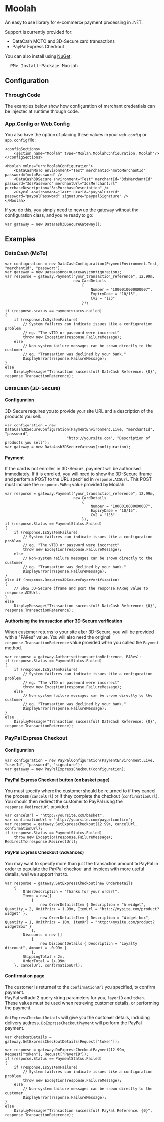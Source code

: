# Moolah

An easy to use library for e-commerce payment processing in .NET.

Support is currently provided for:
* DataCash MOTO and 3D-Secure card transactions
* PayPal Express Checkout

You can also install using [NuGet](http://nuget.org/Packages/Search?packageType=Packages&searchCategory=All+Categories&searchTerm=machine.specifications):
<pre>
  PM> Install-Package Moolah
</pre>

## Configuration
### Through Code
The examples below show how configuration of merchant credentials can be injected at runtime through code.

### App.Config or Web.Config
You also have the option of placing these values in your `web.config` or `app.config` file:

	<configSections>
		<section name="Moolah" type="Moolah.MoolahConfiguration, Moolah"/>
	</configSections>
	
	<Moolah xmlns="urn:MoolahConfiguration">
		<DataCashMoTo environment="Test" merchantId="motoMerchantId" password="motoPassword" />
		<DataCash3DSecure environment="Test" merchantId="3dsMerchantId" password="3dsPassword" merchantUrl="3dsMerchantUrl" purchaseDescription="3dsPurchaseDescription" />
		<PayPal environment="Test" userId="paypalUserId" password="paypalPassword" signature="paypalSignature" />
	</Moolah>

If you do this, you simply need to new up the gateway without the configuration class, and you're ready to go:

	var gateway = new DataCash3DSecureGateway();


## Examples
### DataCash (MoTo)

	var configuration = new DataCashConfiguration(PaymentEnvironment.Test, "merchantId", "password");
	var gateway = new DataCashMoToGateway(configuration);
	var response = gateway.Payment("your_transaction_reference", 12.99m,
								   new CardDetails
									   {
										   Number = "1000010000000007",
										   ExpiryDate = "10/15",
										   Cv2 = "123"
									   });

	if (response.Status == PaymentStatus.Failed)
	{
		if (response.IsSystemFailure)
			// System failures can indicate issues like a configuration problem
			// eg. "The vTID or password were incorrect"
			throw new Exception(response.FailureMessage);
		else
			// Non-system failure messages can be shown directly to the customer
			// eg. "Transaction was declined by your bank."
			DisplayError(response.FailureMessage);
	}
	else
		DisplayMessage("Transaction successful! DataCash Reference: {0}", response.TransactionReference);


### DataCash (3D-Secure)

#### Configuration

3D-Secure requires you to provide your site URL and a description of the products you sell.

	var configuration = new DataCash3DSecureConfiguration(PaymentEnvironment.Live, "merchantId", "password",
								"http://yoursite.com", "Description of products you sell");
	var gateway = new DataCash3DSecureGateway(configuration);
	
#### Payment

If the card is not enrolled in 3D-Secure, payment will be authorised immediately.
If it is enrolled, you will need to show the 3D-Secure iframe and perform a POST to the URL
specified in `response.ACSUrl`.  This POST must include the `response.PAReq` value provided by Moolah.

	var response = gateway.Payment("your_transaction_reference", 12.99m,
								   new CardDetails
									   {
										   Number = "1000010000000007",
										   ExpiryDate = "10/15",
										   Cv2 = "123"
									   });
	if (response.Status == PaymentStatus.Failed)
	{
		if (response.IsSystemFailure)
			// System failures can indicate issues like a configuration problem
			// eg. "The vTID or password were incorrect"
			throw new Exception(response.FailureMessage);
		else
			// Non-system failure messages can be shown directly to the customer
			// eg. "Transaction was declined by your bank."
			DisplayError(response.FailureMessage);
	}
	else if (response.Requires3DSecurePayerVerification)
	{
		// Show 3D-Secure iframe and post the response.PAReq value to response.ACSUrl.
	}
	else
		DisplayMessage("Transaction successful! DataCash Reference: {0}", response.TransactionReference);

#### Authorising the transaction after 3D-Secure verification
		
When customer returns to your site after 3D-Secure, you will be provided with a "PARes" value.
You will also need the original `response.TransactionReference` value provided when you called the `Payment` method.

	var response = gateway.Authorise(transactionReference, PARes);
	if (response.Status == PaymentStatus.Failed)
	{
		if (response.IsSystemFailure)
			// System failures can indicate issues like a configuration problem
			// eg. "The vTID or password were incorrect"
			throw new Exception(response.FailureMessage);
		else
			// Non-system failure messages can be shown directly to the customer
			// eg. "Transaction was declined by your bank."
			DisplayError(response.FailureMessage);
	}
	else
		DisplayMessage("Transaction successful! DataCash Reference: {0}", response.TransactionReference);
	
		
### PayPal Express Checkout

#### Configuration

	var configuration = new PayPalConfiguration(PaymentEnvironment.Live, "userId", "password", "signature");
	var gateway = new PayPalExpressCheckout(configuration);

#### PayPal Express Checkout button (on basket page)

You must specify where the customer should be returned to if they cancel the process (`cancelUrl`) or if
they complete the checkout (`confirmationUrl`).
You should then redirect the customer to PayPal using the `response.RedirectUrl` provided.
	
	var cancelUrl = "http://yoursite.com/basket";
	var confirmationUrl = "http://yoursite.com/paypalconfirm";
	var response = gateway.SetExpressCheckout(12.99m, cancelUrl, confirmationUrl);
	if (response.Status == PaymentStatus.Failed)
		throw new Exception(response.FailureMessage);
	RedirectTo(response.RedirectUrl); 
	
#### PayPal Express Checkout (Advanced)

You may want to specify more than just the transaction amount to PayPal in order to populate the PayPal checkout and invoices with more useful details, well we support that to.

	var response = gateway.SetExpressCheckout(new OrderDetails
		{
			OrderDescription = "Thanks for your order!",
			Items = new[]
				{
					new OrderDetailsItem { Description = "A widget", Quantity = 2, UnitPrice = 1.99m, ItemUrl = "http://mysite.com/product?widget" },
					new OrderDetailsItem { Description = "Widget box", Quantity = 1, UnitPrice = 10m, ItemUrl = "http://mysite.com/product?widgetBox" }
				},
			Discounts = new []
				{
					new DiscountDetails { Description = "Loyalty discount", Amount = -0.99m }
				},
			ShippingTotal = 2m,
			OrderTotal = 14.99m
		}, cancelUrl, confirmationUrl);
	
#### Confirmation page

The customer is returned to the `confirmationUrl` you specified, to confirm payment.  
PayPal will add 2 query string parameters for you, `PayerID` and `token`.  
These values must be used when retrieving customer details, or performing the payment.

`GetExpressCheckoutDetails` will give you the customer details, including delivery address.
`DoExpressCheckoutPayment` will perform the PayPal payment.
	
	var checkoutDetails = gateway.GetExpressCheckoutDetails(Request["token"]);
	
	var response = gateway.DoExpressCheckoutPayment(12.99m, Request["token"], Request["PayerID"]);
	if (response.Status == PaymentStatus.Failed)
	{
		if (response.IsSystemFailure)
			// System failures can indicate issues like a configuration problem
			throw new Exception(response.FailureMessage);
		else
			// Non-system failure messages can be shown directly to the customer
			DisplayError(response.FailureMessage);
	}
	else
		DisplayMessage("Transaction successful! PayPal Reference: {0}", response.TransactionReference);

